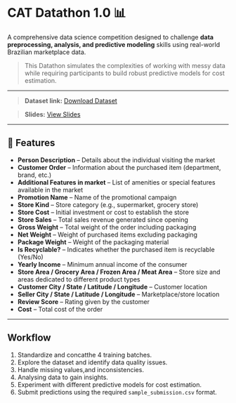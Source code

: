 
# CAT Datathon 1.0 📊

A comprehensive data science competition designed to challenge **data preprocessing, analysis, and predictive modeling** skills using real-world Brazilian marketplace data.

> This Datathon simulates the complexities of working with messy data while requiring participants to build robust predictive models for cost estimation.

---

> **Dataset link:** [Download Dataset](https://drive.google.com/drive/folders/1rcXGCGTcKcbbqdccqe8vxaWnCWswvW1r?usp=sharing)

> **Slides:** [View Slides](https://www.canva.com/design/DAGzguMz-AA/H-U0oIATRvkDNogY5XR7Kw/edit?utm_content=DAGzguMz-AA&utm_campaign=designshare&utm_medium=link2&utm_source=sharebutton)

---

## 🧾 Features

- **Person Description** – Details about the individual visiting the market  
- **Customer Order** – Information about the purchased item (department, brand, etc.)  
- **Additional Features in market** – List of amenities or special features available in the market  
- **Promotion Name** – Name of the promotional campaign  
- **Store Kind** – Store category (e.g., supermarket, grocery store)  
- **Store Cost** – Initial investment or cost to establish the store  
- **Store Sales** – Total sales revenue generated since opening  
- **Gross Weight** – Total weight of the order including packaging  
- **Net Weight** – Weight of purchased items excluding packaging  
- **Package Weight** – Weight of the packaging material  
- **Is Recyclable?** – Indicates whether the purchased item is recyclable (Yes/No)  
- **Yearly Income** – Minimum annual income of the consumer  
- **Store Area / Grocery Area / Frozen Area / Meat Area** – Store size and areas dedicated to different product types  
- **Customer City / State / Latitude / Longitude** – Customer location  
- **Seller City / State / Latitude / Longitude** – Marketplace/store location  
- **Review Score** – Rating given by the customer  
- **Cost** – Total cost of the order  


---

## Workflow
1.  Standardize and concatthe 4 training batches.
2. Explore the dataset and identify data quality issues.  
3. Handle missing values,and inconsistencies.
4. Analysing data to gain insights.   
5. Experiment with different predictive models for cost estimation.  
6. Submit predictions using the required `sample_submission.csv` format.

